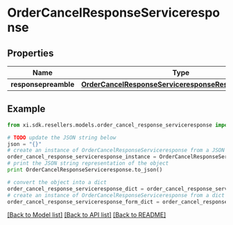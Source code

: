 # OrderCancelResponseServiceresponse


## Properties

Name | Type | Description | Notes
------------ | ------------- | ------------- | -------------
**responsepreamble** | [**OrderCancelResponseServiceresponseResponsepreamble**](OrderCancelResponseServiceresponseResponsepreamble.md) |  | [optional] 

## Example

```python
from xi.sdk.resellers.models.order_cancel_response_serviceresponse import OrderCancelResponseServiceresponse

# TODO update the JSON string below
json = "{}"
# create an instance of OrderCancelResponseServiceresponse from a JSON string
order_cancel_response_serviceresponse_instance = OrderCancelResponseServiceresponse.from_json(json)
# print the JSON string representation of the object
print OrderCancelResponseServiceresponse.to_json()

# convert the object into a dict
order_cancel_response_serviceresponse_dict = order_cancel_response_serviceresponse_instance.to_dict()
# create an instance of OrderCancelResponseServiceresponse from a dict
order_cancel_response_serviceresponse_form_dict = order_cancel_response_serviceresponse.from_dict(order_cancel_response_serviceresponse_dict)
```
[[Back to Model list]](../README.md#documentation-for-models) [[Back to API list]](../README.md#documentation-for-api-endpoints) [[Back to README]](../README.md)


